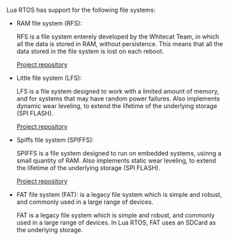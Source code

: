 Lua RTOS has support for the following file systems:

* RAM file system (RFS):

  RFS is a file system enterely developed by the Whitecat Team, in which all the data is stored in RAM, without persistence. This means that all the data stored in the file system is lost on each reboot.

  [Project repository](https://github.com/whitecatboard/Lua-RTOS-ESP32/tree/master/components/ramfs)

* Little file system (LFS):

  LFS is a file system designed to work with a limited amount of memory, and for systems that may have random power failures. Also implements dynamic wear leveling, to extend the lifetime of the underlying storage (SPI FLASH).
  
  [Project repository](https://github.com/ARMmbed/littlefs)  
  
* Spiffs file system (SPIFFS):

  SPIFFS is a file system designed to run on embedded systems, usinng a small quantity of RAM. Also implements static wear leveling, to extend the lifetime of the underlying storage (SPI FLASH).

  [Project repository](https://github.com/pellepl/spiffs)  

* FAT file system (FAT): is a legacy file system which is simple and robust, and commonly used in a large range of devices.

  FAT is a legacy file system which is simple and robust, and commonly used in a large range of devices. In Lua RTOS, FAT uses an SDCard as the underlying storage.

